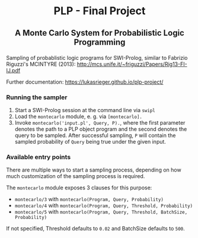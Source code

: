 # <p align="center">PLP - Final Project</p>
## <p align="center">A Monte Carlo System for Probabilistic Logic Programming</p>

Sampling of probablistic logic programs for SWI-Prolog, similar to Fabrizio Riguzzi's MCINTYRE (2013):
http://mcs.unife.it/~friguzzi/Papers/Rig13-FI-IJ.pdf

Further documentation: https://lukasrieger.github.io/plp-project/

### Running the sampler

1. Start a SWI-Prolog session at the command line via `swipl`
2. Load the `montecarlo` module, e. g. via `[montecarlo].`
3. Invoke `montecarlo('input.pl', Query, P).`, where the first parameter denotes the path to a PLP object program
and the second denotes the query to be sampled. After successful sampling, `P` will contain the sampled probability
of `Query` being true under the given input.

### Available entry points

There are multiple ways to start a sampling process, depending on how much customization of the sampling process is required. 

The `montecarlo` module exposes 3 clauses for this purpose:

- `montecarlo/3` with `montecarlo(Program, Query, Probability)`
- `montecarlo/4` with `montecarlo(Program, Query, Threshold, Probability)`
- `montecarlo/5` with `montecarlo(Program, Query, Threshold, BatchSize, Probability)`

If not specified, Threshold defaults to `0.02` and BatchSize defaults to `500`.

<!--- TODO: Figure out & explain what the threshold means. --->
